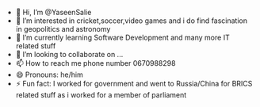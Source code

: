 - 👋 Hi, I’m @YaseenSalie
- 👀 I’m interested in cricket,soccer,video games and i do find fascination in geopolitics and astronomy
- 🌱 I’m currently learning Software Development and many more IT related stuff
- 💞️ I’m looking to collaborate on ...
- 📫 How to reach me phone number 0670988298
- 😄 Pronouns: he/him
- ⚡ Fun fact: I worked for government and went to Russia/China for BRICS related stuff as i worked for a member of parliament

<!---
YaseenSalie/YaseenSalie is a ✨ special ✨ repository because its `README.md` (this file) appears on your GitHub profile.
You can click the Preview link to take a look at your changes.
--->
